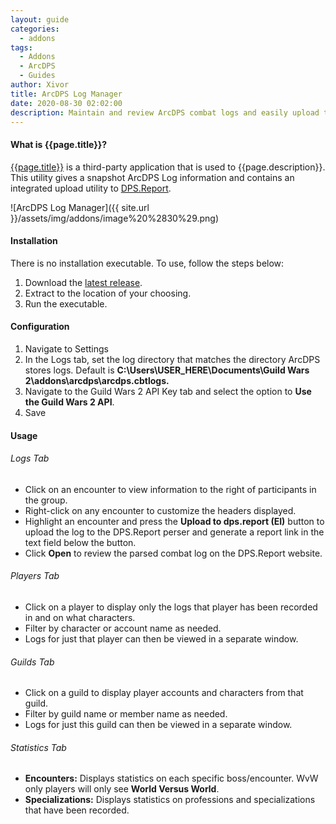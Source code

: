 ```yaml
---
layout: guide
categories:
  - addons
tags:
  - Addons
  - ArcDPS
  - Guides
author: Xivor
title: ArcDPS Log Manager 
date: 2020-08-30 02:02:00
description: Maintain and review ArcDPS combat logs and easily upload them to the web
---
```


#### What is {{page.title}}?

[{{page.title}}](https://gw2scratch.com/tools/manager) is a third-party application that is used to {{page.description}}.<!--more--> This utility gives a snapshot ArcDPS Log information and contains an integrated upload utility to [DPS.Report](https://dps.report).

![ArcDPS Log Manager]({{ site.url }}/assets/img/addons/image%20%2830%29.png)

#### Installation

There is no installation executable. To use, follow the steps below:

1. Download the [latest release](https://github.com/gw2scratch/evtc/releases).
2. Extract to the location of your choosing.
3. Run the executable.

#### Configuration

1. Navigate to Settings
2. In the Logs tab, set the log directory that matches the directory ArcDPS stores logs. Default is **C:\\Users\\USER\_HERE\\Documents\\Guild Wars 2\\addons\\arcdps\\arcdps.cbtlogs.**
3. Navigate to the Guild Wars 2 API Key tab and select the option to **Use the Guild Wars 2 API**.
4. Save

#### Usage

###### Logs Tab

* Click on an encounter to view information to the right of participants in the group.
* Right-click on any encounter to customize the headers displayed.
* Highlight an encounter and press the **Upload to dps.report (EI)** button to upload the log to the DPS.Report perser and generate a report link in the text field below the button.
* Click **Open** to review the parsed combat log on the DPS.Report website.

###### Players Tab

* Click on a player to display only the logs that player has been recorded in and on what characters.
* Filter by character or account name as needed.
* Logs for just that player can then be viewed in a separate window.

###### Guilds Tab

* Click on a guild to display player accounts and characters from that guild.
* Filter by guild name or member name as needed.
* Logs for just this guild can then be viewed in a separate window.

###### Statistics Tab

* **Encounters:** Displays statistics on each specific boss/encounter. WvW only players will only see **World Versus World**.
* **Specializations:** Displays statistics on professions and specializations that have been recorded.